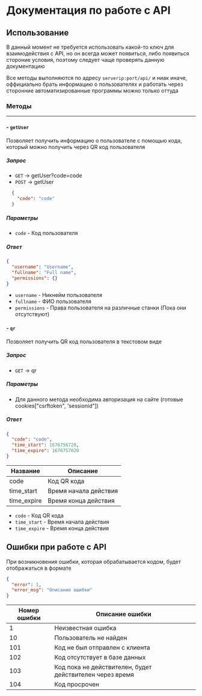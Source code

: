 # Документация по работе с API

## Использование

В данный момент не требуется использовать какой-то ключ для взаимодействия с API, но он всегда может появиться, либо появиться стороние условия, поэтому следует чаще проверять данную документацию

Все методы выполняются по адресу `serverip:port/api/` и ниак иначе, оффициально брать информацию о пользователях и работать через сторонние автоматизированные программы можно только оттуда

### Методы

---------------

#### - `getUser`

  Позволяет получить информацию о пользователе с помощью кода, который можно получить через QR код пользователя

##### Запрос

- `GET` -> getUser?code=code
- `POST` -> getUser

```json
  {
    "code": "code"
  }
  ```

##### Параметры

- `code` - Код пользователя
  
##### Ответ
  
  ```json
  {
    "username": "Username", 
    "fullname": "Full name", 
    "permissions": {}
  }
  ```

- `username`    - Никнейм пользователя
- `fullname`    - ФИО пользователя
- `permissions` - Права пользователя на различные станки (Пока они отсутствуют)

#### - `qr`

  Позволяет получить QR код пользователя в текстовом виде

##### Запрос

- `GET` -> qr

##### Параметры

- Для данного метода необходима авторизация на сайте (готовые cookies["csrftoken", 'sessionid"])

##### Ответ
  
  ```json
  {
    "code": "code", 
    "time_start": 1676756720, 
    "time_expire": 1676757020
  }
  ```

| Название     | Описание                |
| ------------ | --------------------- |
| code         | Код QR кода           |
| time_start   | Время начала действия |
| time_expire  | Время конца действия  |

- `code`        - Код QR кода
- `time_start`  - Время начала действия
- `time_expire` - Время конца действия

## Ошибки при работе с API

При возникновения ошибки, которая обрабатывается кодом, будет отображаться в формате

```json
{
  "error": 1,
  "error_msg": "Описание ошибки"
}
```

| Номер ошибки | Описание ошибки                |
| ------------ | ------------------------------ |
| 1            | Неизвестная ошибка             |
| 10           | Пользователь не найден         |
| 101          | Код не был отправлен с клиента |
| 102          | Код отсутствует в базе данных  |
| 103          | Код пока не действителен, будет действителен через время |
| 104          | Код просрочен                  |
